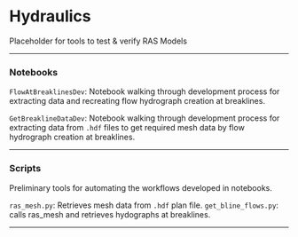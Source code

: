 # Hydraulics

Placeholder for tools to test & verify RAS Models

---

### Notebooks


```FlowAtBreaklinesDev```: Notebook walking through development process for extracting data and recreating flow hydrograph creation at breaklines.

```GetBreaklineDataDev```: Notebook walking through development process for extracting data from ```.hdf``` files to get required mesh data by flow hydrograph creation at breaklines.

---

### Scripts

Preliminary tools for automating the workflows developed in notebooks.


```ras_mesh.py```: Retrieves mesh data from ```.hdf``` plan file.
```get_bline_flows.py```: calls ras_mesh and retrieves hydographs at breaklines.

----
